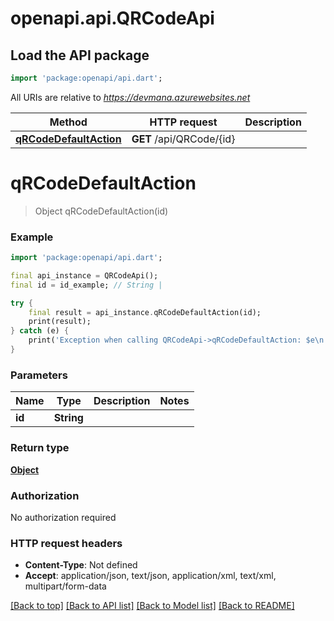 # openapi.api.QRCodeApi

## Load the API package
```dart
import 'package:openapi/api.dart';
```

All URIs are relative to *https://devmana.azurewebsites.net*

Method | HTTP request | Description
------------- | ------------- | -------------
[**qRCodeDefaultAction**](QRCodeApi.md#qrcodedefaultaction) | **GET** /api/QRCode/{id} | 


# **qRCodeDefaultAction**
> Object qRCodeDefaultAction(id)



### Example 
```dart
import 'package:openapi/api.dart';

final api_instance = QRCodeApi();
final id = id_example; // String | 

try { 
    final result = api_instance.qRCodeDefaultAction(id);
    print(result);
} catch (e) {
    print('Exception when calling QRCodeApi->qRCodeDefaultAction: $e\n');
}
```

### Parameters

Name | Type | Description  | Notes
------------- | ------------- | ------------- | -------------
 **id** | **String**|  | 

### Return type

[**Object**](Object.md)

### Authorization

No authorization required

### HTTP request headers

 - **Content-Type**: Not defined
 - **Accept**: application/json, text/json, application/xml, text/xml, multipart/form-data

[[Back to top]](#) [[Back to API list]](../README.md#documentation-for-api-endpoints) [[Back to Model list]](../README.md#documentation-for-models) [[Back to README]](../README.md)

